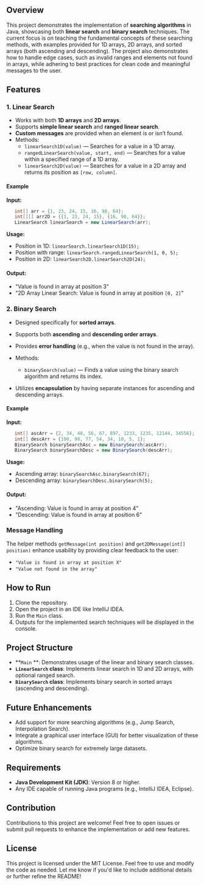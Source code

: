 # 
## Overview
This project demonstrates the implementation of **searching algorithms** in Java, showcasing both **linear search** and **binary search** techniques. The current focus is on teaching the fundamental concepts of these searching methods, with examples provided for 1D arrays, 2D arrays, and sorted arrays (both ascending and descending).
The project also demonstrates how to handle edge cases, such as invalid ranges and elements not found in arrays, while adhering to best practices for clean code and meaningful messages to the user.
## Features
### 1. **Linear Search**
- Works with both **1D arrays** and **2D arrays**.
- Supports **simple linear search** and **ranged linear search**.
- **Custom messages** are provided when an element is or isn’t found.
- Methods:
    - `linearSearch1D(value)` — Searches for a value in a 1D array.
    - `rangedLinearSearch(value, start, end)` — Searches for a value within a specified range of a 1D array.
    - `linearSearch2D(value)` — Searches for a value in a 2D array and returns its position as `[row, column]`.

#### Example
**Input:**
``` java
   int[] arr = {1, 23, 24, 15, 16, 98, 64};
   int[][] arr2D = {{1, 23, 24, 15}, {16, 98, 64}};
   LinearSearch linearSearch = new LinearSearch(arr);
```
**Usage:**
- Position in 1D: `linearSearch.linearSearch1D(15);`
- Position with range: `linearSearch.rangedLinearSearch(1, 0, 5);`
- Position in 2D: `linearSearch2D.linearSearch2D(24);`

#### Output:
- "Value is found in array at position 3"
- "2D Array Linear Search: Value is found in array at position `[0, 2]`"

### 2. **Binary Search**
- Designed specifically for **sorted arrays**.
- Supports both **ascending** and **descending order arrays**.
- Provides **error handling** (e.g., when the value is not found in the array).
- Methods:
    - `binarySearch(value)` — Finds a value using the binary search algorithm and returns its index.

- Utilizes **encapsulation** by having separate instances for ascending and descending arrays.

#### Example
**Input:**
``` java
   int[] ascArr = {2, 34, 40, 56, 67, 897, 1233, 1235, 12144, 34556};
   int[] descArr = {100, 98, 77, 54, 34, 10, 5, 1};
   BinarySearch binarySearchAsc = new BinarySearch(ascArr);
   BinarySearch binarySearchDesc = new BinarySearch(descArr);
```
**Usage:**
- Ascending array: `binarySearchAsc.binarySearch(67);`
- Descending array: `binarySearchDesc.binarySearch(5);`

#### Output:
- "Ascending: Value is found in array at position 4"
- "Descending: Value is found in array at position 6"

### Message Handling
The helper methods `getMessage(int position)` and `get2DMessage(int[] position)` enhance usability by providing clear feedback to the user:
- `"Value is found in array at position X"`
- `"Value not found in the array"`

## How to Run
1. Clone the repository.
2. Open the project in an IDE like IntelliJ IDEA.
3. Run the `Main` class.
4. Outputs for the implemented search techniques will be displayed in the console.

## Project Structure
- **`Main` **: Demonstrates usage of the linear and binary search classes.
- **`LinearSearch` class**: Implements linear search in 1D and 2D arrays, with optional ranged search.
- **`BinarySearch` class**: Implements binary search in sorted arrays (ascending and descending).

## Future Enhancements
- Add support for more searching algorithms (e.g., Jump Search, Interpolation Search).
- Integrate a graphical user interface (GUI) for better visualization of these algorithms.
- Optimize binary search for extremely large datasets.

## Requirements
- **Java Development Kit (JDK)**: Version 8 or higher.
- Any IDE capable of running Java programs (e.g., IntelliJ IDEA, Eclipse).

## Contribution
Contributions to this project are welcome! Feel free to open issues or submit pull requests to enhance the implementation or add new features.
## License
This project is licensed under the MIT License. Feel free to use and modify the code as needed.
Let me know if you'd like to include additional details or further refine the README!
